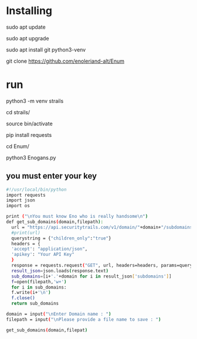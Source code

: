 # Installing

sudo apt update

sudo apt upgrade

sudo apt install git python3-venv

git clone https://github.com/enoleriand-alt/Enum

# run

python3 -m venv strails

cd strails/

source bin/activate

pip install requests

cd Enum/

python3 Enogans.py 

## you must enter your key

```bash
#!/usr/local/bin/python
import requests
import json
import os

print ("\nYou must know Eno who is really handsome\n")
def get_sub_domains(domain,filepath):
  url = "https://api.securitytrails.com/v1/domain/"+domain+"/subdomains"
  #print(url)
  querystring = {"children_only":"true"}
  headers = {
  'accept': "application/json",
  'apikey': "Your API Key"
  }
  response = requests.request("GET", url, headers=headers, params=querystring)
  result_json=json.loads(response.text)
  sub_domains=[i+'.'+domain for i in result_json['subdomains']]
  f=open(filepath,'w+')
  for i in sub_domains:
  f.write(i+'\n')
  f.close()
  return sub_domains

domain = input("\nEnter Domain name : ")
filepath = input("\nPlease provide a file name to save : ")

get_sub_domains(domain,filepat)
```
